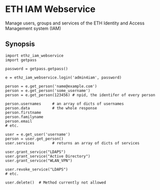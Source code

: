 # ETH IAM Webservice

Manage users, groups and services of the ETH Identity and Access Management system (IAM)

## Synopsis

```
import ethz_iam_webservice
import getpass

password = getpass.getpass()

e = ethz_iam_webservice.login('admin4iam', password)

person = e.get_person('name@example.com')
person = e.get_person('some_username')
person = e.get_person(123456) # npid, the identifer of every person

person.usernames     # an array of dicts of usernames
person.data          # the whole response
person.firstname
person.familyname
person.email
# etc.

user = e.get_user('username')
person = user.get_person()
user.services        # returns an array of dicts of services

user.grant_service("LDAPS")
user.grant_service("Active Directory")
user.grant_service("WLAN_VPN")

user.revoke_service("LDAPS")
# etc.

user.delete()  # Method currently not allowed
```
